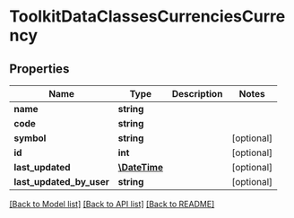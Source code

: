 # ToolkitDataClassesCurrenciesCurrency

## Properties
Name | Type | Description | Notes
------------ | ------------- | ------------- | -------------
**name** | **string** |  | 
**code** | **string** |  | 
**symbol** | **string** |  | [optional] 
**id** | **int** |  | [optional] 
**last_updated** | [**\DateTime**](\DateTime.md) |  | [optional] 
**last_updated_by_user** | **string** |  | [optional] 

[[Back to Model list]](../README.md#documentation-for-models) [[Back to API list]](../README.md#documentation-for-api-endpoints) [[Back to README]](../README.md)


